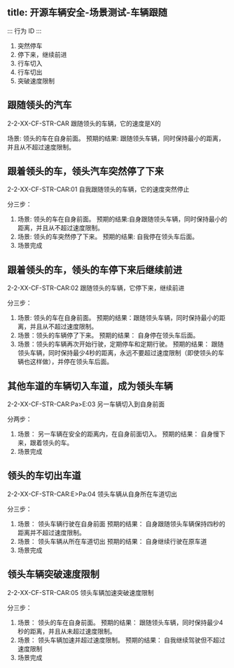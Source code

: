 title: 开源车辆安全-场景测试-车辆跟随
---
::: 行为 ID  :::

01. 突然停车
02. 停下来，继续前进 
03. 行车切入
04. 行车切出 
05. 突破速度限制 

## 跟随领头的汽车

2-2-XX-CF-STR-CAR
跟随领头的车辆，它的速度是X的

场景: 领头的车在自身前面。
预期的结果: 跟随领头车辆，同时保持最小的距离，并且从不超过速度限制。

## 跟着领头的车，领头汽车突然停了下来

2-2-XX-CF-STR-CAR:01
自我跟随领头的车辆，它的速度突然停止

分三步：

1. 场景: 领头的车在自身前面。
   预期的结果:自身跟随领头车辆，同时保持最小的距离，并且从不超过速度限制。
2. 场景: 领头的车突然停了下来。
   预期的结果: 自我停在领头车后面。
3. 场景完成

## 跟着领头的车，领头的车停下来后继续前进

2-2-XX-CF-STR-CAR:02
跟随领头的车辆，它停下来，继续前进

分三步：

1. 场景: 领头的车在自身前面。
   预期的结果：跟随领头车辆，同时保持最小的距离，并且从不超过速度限制。
2. 场景：领头的车辆停了下来。
   预期的结果： 自身停在领头车后面。
3. 场景：领头的车辆再次开始行驶，定期停车和定期行驶。
预期的结果： 跟随领头车辆，同时保持最少4秒的距离，永远不要超过速度限制（即使领头的车辆也这样做），并停在领头车后面。

## 其他车道的车辆切入车道，成为领头车辆

2-2-XX-CF-STR-CAR:Pa>E:03
另一车辆切入到自身前面

分两步：
1. 场景： 另一车辆在安全的距离内，在自身前面切入。
   预期的结果： 自身慢下来，跟着领头的车。
2. 场景完成

## 领头的车切出车道

2-2-XX-CF-STR-CAR:E>Pa:04
领头车辆从自身所在车道切出

分三步：
1. 场景： 领头车辆行驶在自身前面
   预期的结果： 自身跟随领头车辆保持四秒的距离并不超过速度限制。
2. 场景： 领头车辆从所在车道切出
   预期的结果： 自身继续行驶在原车道
3. 场景完成

## 领头车辆突破速度限制

2-2-XX-CF-STR-CAR:05
领头车辆加速突破速度限制

分三步：
1. 场景： 领头的车在自身前面。
   预期的结果： 跟随领头车辆，同时保持最少4秒的距离，并且从未超过速度限制。
2. 场景： 领头车辆加速并超过速度限制。
   预期的结果： 自我继续驾驶但不超过速度限制
3. 场景完成
